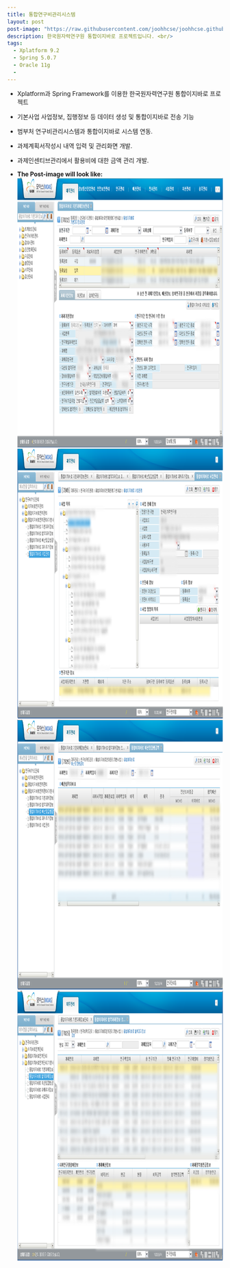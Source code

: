 ```yaml
---
title: 통합연구비관리시스템
layout: post
post-image: "https://raw.githubusercontent.com/joohhcse/joohhcse.github.io/master/assets/images/kaeri.png"
description: 한국원자력연구원 통합이지바로 프로젝트입니다. <br/>
tags:
  - Xplatform 9.2
  - Spring 5.0.7
  - Oracle 11g
  -
---
```


- Xplatform과 Spring Framework를 이용한 한국원자력연구원 통합이지바로 프로젝트
- 기본사업 사업정보, 집행정보 등 데이터 생성 및 통합이지바로 전송 기능
- 범부처 연구비관리시스템과 통합이지바로 시스템 연동.
- 과제계획서작성시 내역 입력 및 관리화면 개발.
- 과제인센티브관리에서 활용비에 대한 금액 관리 개발.

- **The Post-image will look like:**<br/>
  <img src="https://raw.githubusercontent.com/joohhcse/joohhcse.github.io/master/assets/images/EZ_1.png" width="1120" height="630" class="giphy-embed" allowFullScreen/><br/>
  <img src="https://raw.githubusercontent.com/joohhcse/joohhcse.github.io/master/assets/images/EZ_2.png" width="1120" height="630" class="giphy-embed" allowFullScreen/><br/>
  <img src="https://raw.githubusercontent.com/joohhcse/joohhcse.github.io/master/assets/images/EZ_3.png" width="1120" height="630" class="giphy-embed" allowFullScreen/><br/>
  <img src="https://raw.githubusercontent.com/joohhcse/joohhcse.github.io/master/assets/images/EZ_4.png" width="1120" height="630" class="giphy-embed" allowFullScreen/><br/>
